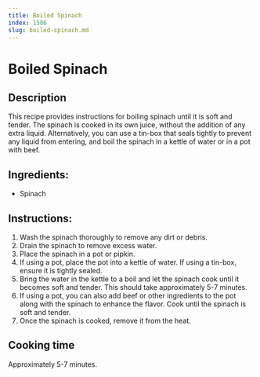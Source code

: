 ```yaml
---
title: Boiled Spinach
index: 1586
slug: boiled-spinach.md
---
```


# Boiled Spinach

## Description
This recipe provides instructions for boiling spinach until it is soft and tender. The spinach is cooked in its own juice, without the addition of any extra liquid. Alternatively, you can use a tin-box that seals tightly to prevent any liquid from entering, and boil the spinach in a kettle of water or in a pot with beef.

## Ingredients:
- Spinach

## Instructions:
1. Wash the spinach thoroughly to remove any dirt or debris.
2. Drain the spinach to remove excess water.
3. Place the spinach in a pot or pipkin.
4. If using a pot, place the pot into a kettle of water. If using a tin-box, ensure it is tightly sealed.
5. Bring the water in the kettle to a boil and let the spinach cook until it becomes soft and tender. This should take approximately 5-7 minutes.
6. If using a pot, you can also add beef or other ingredients to the pot along with the spinach to enhance the flavor. Cook until the spinach is soft and tender.
7. Once the spinach is cooked, remove it from the heat.

## Cooking time
Approximately 5-7 minutes.